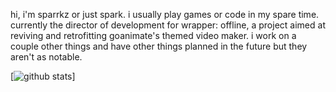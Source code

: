 hi, i'm sparrkz or just spark. i usually play games or code in my spare time. currently the director of development for wrapper: offline, a project aimed at reviving and retrofitting goanimate's themed video maker. i work on a couple other things and have other things planned in the future but they aren't as notable.

[![github stats](https://github-readme-stats.vercel.app/api?username=sparrkzz&count_private=true&show_icons=true&theme=nightowl)]
